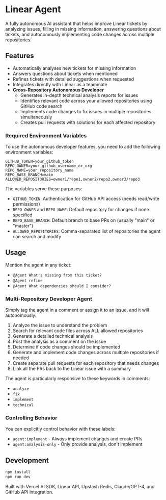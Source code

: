 # Linear Agent

A fully autonomous AI assistant that helps improve Linear tickets by analyzing issues, filling in missing information, answering questions about tickets, and autonomously implementing code changes across multiple repositories.

## Features

- Automatically analyses new tickets for missing information
- Answers questions about tickets when mentioned
- Refines tickets with detailed suggestions when requested
- Integrates directly with Linear as a teammate
- **Cross-Repository Autonomous Developer**
  - Generates in-depth technical analysis reports for issues
  - Identifies relevant code across your allowed repositories using GitHub code search
  - Implements code changes to fix issues in multiple repositories simultaneously
  - Creates pull requests with solutions for each affected repository

### Required Environment Variables

To use the autonomous developer features, you need to add the following environment variables:

```
GITHUB_TOKEN=your_github_token
REPO_OWNER=your_github_username_or_org
REPO_NAME=your_repository_name
REPO_BASE_BRANCH=main
ALLOWED_REPOSITORIES=owner1/repo1,owner2/repo2,owner3/repo3
```

The variables serve these purposes:

- `GITHUB_TOKEN`: Authentication for GitHub API access (needs read/write permissions)
- `REPO_OWNER` and `REPO_NAME`: Default repository for changes if none specified
- `REPO_BASE_BRANCH`: Default branch to base PRs on (usually "main" or "master")
- `ALLOWED_REPOSITORIES`: Comma-separated list of repositories the agent can search and modify

## Usage

Mention the agent in any ticket:

- `@Agent What's missing from this ticket?`
- `@Agent refine`
- `@Agent What dependencies should I consider?`

### Multi-Repository Developer Agent

Simply tag the agent in a comment or assign it to an issue, and it will autonomously:

1. Analyze the issue to understand the problem
2. Search for relevant code files across ALL allowed repositories
3. Generate a detailed technical analysis
4. Post the analysis as a comment on the issue
5. Determine if code changes should be implemented
6. Generate and implement code changes across multiple repositories if needed
7. Create separate pull requests for each repository that needs changes
8. Link all the PRs back to the Linear issue with a summary

The agent is particularly responsive to these keywords in comments:

- `analyze`
- `fix`
- `implement`
- `technical`

### Controlling Behavior

You can explicitly control behavior with these labels:

- `agent:implement` - Always implement changes and create PRs
- `agent:analysis-only` - Only provide analysis, don't implement

## Development

```bash
npm install
npm run dev
```

Built with Vercel AI SDK, Linear API, Upstash Redis, Claude/GPT-4, and GitHub API integration.
